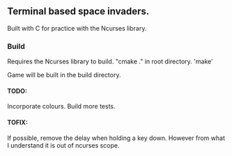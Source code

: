 ## Terminal based space invaders.

Built with C for practice with the Ncurses library.

### Build
Requires the Ncurses library to build.
"cmake ." in root directory.
'make'

Game will be built in the build directory.

#### TODO:
Incorporate colours.
Build more tests.

#### TOFIX:
If possible, remove the delay when holding a key down. However from what I understand it is out of ncurses scope.

